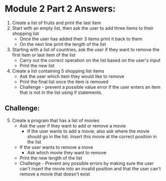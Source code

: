 # Module 2 Part 2 Answers:

1. Create a list of fruits and print the last item
2. Start with an empty list, then ask the user to add three items to their shopping list
    * Once the user has added their 3 items print it back to them
    * On the next line print the length of the list
3. Starting with a list of countries, ask the user if they want to remove the first item or last item of the list
    * Carry out the correct operation on the list based on the user's input
    * Print the new list
4. Create a list containing 5 shopping list items
    * Ask the user which item they would like to remove
    * Print the final list once the item is removed
    * Challenge - prevent a possible value error if the user enters an item that is not in the list using if statements.

## Challenge:
5. Create a program that has a list of movies
    * Ask the user if they want to add or remove a movie
        * If the user wants to add a movie, also ask where the movie should go in the list. Insert this movie at the correct position in the list
    * If the user wants to remove a move
        * Ask which movie they want to remove
    * Print the new length of the list
    * Challenge - Prevent any possible errors by making sure the user can't insert the movie into an invalid position and that the user can't remove a movie that doesn't exist
